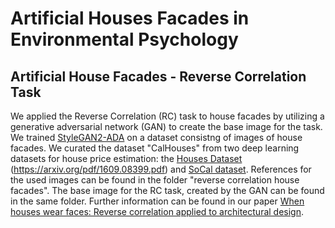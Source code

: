 # Artificial Houses Facades in Environmental Psychology

## Artificial House Facades - Reverse Correlation Task
We applied the Reverse Correlation (RC) task to house facades by utilizing a generative adversarial network (GAN) to create the base image for the task. We trained [StyleGAN2-ADA](https://github.com/NVlabs/stylegan2-ada-pytorch) on a dataset consistng of images of house facades. We curated the dataset "CalHouses" from two deep learning datasets for house price estimation: the [Houses Dataset](https://github.com/emanhamed/Houses-dataset) (https://arxiv.org/pdf/1609.08399.pdf) and [SoCal dataset](https://www.kaggle.com/datasets/ted8080/house-prices-and-images-socal). References for the used images can be found in the folder "reverse correlation house facades". The base image for the RC task, created by the GAN can be found in the same folder. Further information can be found in our paper [When houses wear faces: Reverse correlation applied to architectural design](https://doi.org/10.1016/j.jenvp.2024.102401).
